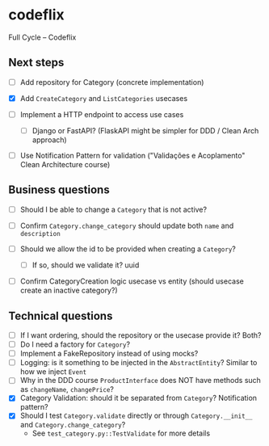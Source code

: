 # codeflix
Full Cycle – Codeflix


## Next steps

- [ ] Add repository for Category (concrete implementation)
- [x] Add `CreateCategory` and `ListCategories` usecases
- [ ] Implement a HTTP endpoint to access use cases
  - [ ] Django or FastAPI? (FlaskAPI might be simpler for DDD / Clean Arch approach)
- [ ] Use Notification Pattern for validation ("Validações e Acoplamento" Clean Architecture course)


## Business questions
- [ ] Should I be able to change a `Category` that is not active?
- [ ] Confirm `Category.change_category` should update both `name` and `description`
- [ ] Should we allow the id to be provided when creating a `Category`?
  - [ ] If so, should we validate it? uuid
- [ ] Confirm CategoryCreation logic usecase vs entity (should usecase create an inactive category?)


## Technical questions
- [ ] If I want ordering, should the repository or the usecase provide it? Both?
- [ ] Do I need a factory for `Category`?
- [ ] Implement a FakeRepository instead of using mocks?
- [ ] Logging: is it something to be injected in the `AbstractEntity`? Similar to how we inject `Event`
- [ ] Why in the DDD course `ProductInterface` does NOT have methods such as `changeName`, `changePrice`?
- [x] Category Validation: should it be separated from `Category`? Notification pattern?
- [x] Should I test `Category.validate` directly or through `Category.__init__` and `Category.change_category`?
  - See `test_category.py::TestValidate` for more details
